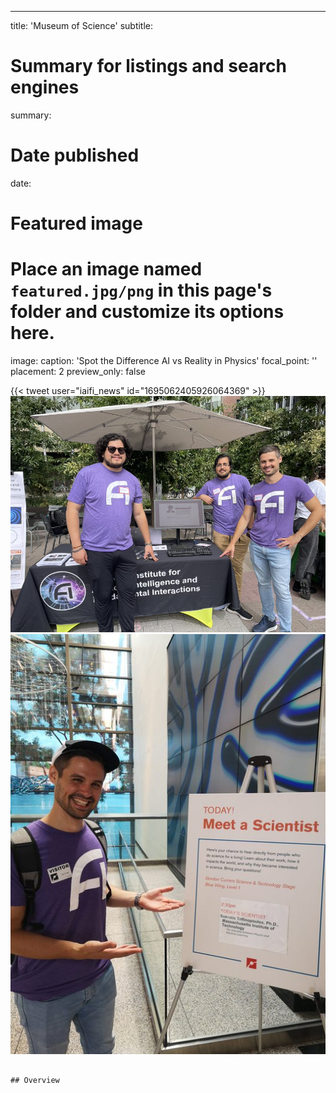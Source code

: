 ---
title: 'Museum of Science'
subtitle: 

# Summary for listings and search engines
summary: 

# Date published
date: 


# Featured image
# Place an image named `featured.jpg/png` in this page's folder and customize its options here.
image:
  caption: 'Spot the Difference AI vs Reality in Physics'
  focal_point: ''
  placement: 2
  preview_only: false


{{< tweet user="iaifi_news" id="1695062405926064369" >}}
![Image alt](images/Outreach1.jpg)
![Image alt](images/Outreach2.jpg)

```

## Overview



